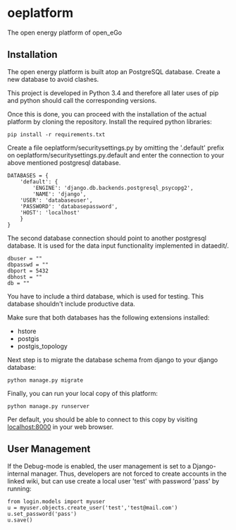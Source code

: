 # oeplatform
The open energy platform of open_eGo

## Installation

The open energy platform is built atop an PostgreSQL database. Create a new database to avoid clashes.

This project is developed in Python 3.4 and therefore all later uses of pip and python should call the corresponding versions.  

Once this is done, you can proceed with the installation of the actual platform by cloning the repository. Install the required python libraries:

    pip install -r requirements.txt

Create a file oeplatform/securitysettings.py by omitting the '.default' prefix on oeplatform/securitysettings.py.default and enter the connection to your above mentioned postgresql database.

    DATABASES = {
        'default': {
            'ENGINE': 'django.db.backends.postgresql_psycopg2',
            'NAME': 'django',
    	'USER': 'databaseuser',
    	'PASSWORD': 'databasepassword',
    	'HOST': 'localhost'                      
    	}
    }

The second database connection should point to another postgresql database. It is used for the data input functionality implemented in dataedit/.

    dbuser = ""
    dbpasswd = ""
    dbport = 5432
    dbhost = ""
    db = ""

You have to include a third database, which is used for testing. This database shouldn't include productive data.

Make sure that both databases has the following extensions installed:
      
* hstore               
* postgis         
* postgis_topology

Next step is to migrate the database schema from django to your django database:

    python manage.py migrate
  
Finally, you can run your local copy of this platform:

    python manage.py runserver
    
Per default, you should be able to connect to this copy by visiting [localhost:8000](http://localhost:8000) in your web browser.

## User Management

If the Debug-mode is enabled, the user management is set to a Django-internal manager. Thus, developers are not forced to create accounts in the linked wiki, but can use create a local user 'test' with password 'pass' by running: 

    from login.models import myuser
    u = myuser.objects.create_user('test','test@mail.com')
    u.set_password('pass')
    u.save()

